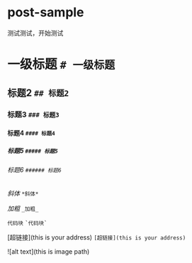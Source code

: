 # post-sample

测试测试，开始测试

# 一级标题  `# 一级标题`
## 标题2 `## 标题2`
### 标题3 `### 标题3` 
#### 标题4 `#### 标题4`
##### 标题5 `##### 标题5`
###### 标题6 `###### 标题6`

*斜体* `*斜体*` 

_加粗_ `_加粗_`

`代码块` `` `代码块` ``

[超链接](this is your address) `[超链接](this is your address)`

![alt text](this is image path)
